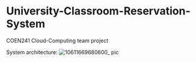 # University-Classroom-Reservation-System
COEN241 Cloud-Computing team project

System architecture:
![10611669680600_ pic](https://user-images.githubusercontent.com/51266570/206337077-05e47697-4e4d-48ec-b1ab-265b695c3f12.jpg)
